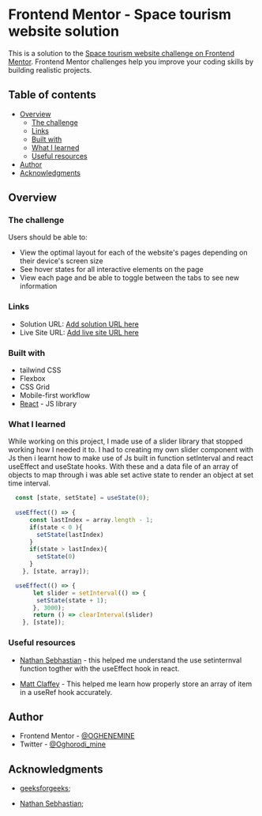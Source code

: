 # Frontend Mentor - Space tourism website solution

This is a solution to the [Space tourism website challenge on Frontend Mentor](https://www.frontendmentor.io/challenges/space-tourism-multipage-website-gRWj1URZ3). Frontend Mentor challenges help you improve your coding skills by building realistic projects. 

## Table of contents

- [Overview](#overview)
  - [The challenge](#the-challenge)
  - [Links](#links)
  - [Built with](#built-with)
  - [What I learned](#what-i-learned)
  - [Useful resources](#useful-resources)
- [Author](#author)
- [Acknowledgments](#acknowledgments)

## Overview

### The challenge

Users should be able to:

- View the optimal layout for each of the website's pages depending on their device's screen size
- See hover states for all interactive elements on the page
- View each page and be able to toggle between the tabs to see new information

### Links

- Solution URL: [Add solution URL here](https://your-solution-url.com)
- Live Site URL: [Add live site URL here](https://your-live-site-url.com)

### Built with 

- tailwind CSS
- Flexbox
- CSS Grid
- Mobile-first workflow
- [React](https://reactjs.org/) - JS library

### What I learned

While working on this project, I made use of a slider library that stopped working how I needed it to. I had to creating my own slider component with Js then i learnt how to make use of Js built in function setInterval and react useEffect and useState hooks. With these and a data file of an array of objects to map through i was able set active state to render an object at set time interval.

```js
  const [state, setState] = useState(0);  
  
  useEffect(() => {
      const lastIndex = array.length - 1;
      if(state < 0 ){
        setState(lastIndex)
      } 
      if(state > lastIndex){
        setState(0)
      }
    }, [state, array]);

  useEffect(() => {
       let slider = setInterval(() => {
        setState(state + 1); 
       }, 3000);
       return () => clearInterval(slider)
    }, [state]);
```

### Useful resources

- [Nathan Sebhastian](https://sebhastian.com/setinterval-react/) - this helped me understand the use setinternval function togther with the useEffect hook in react.

- [Matt Claffey](https://mattclaffey.medium.com/adding-react-refs-to-an-array-of-items-96e9a12ab40c) - This helped me learn how properly store an array of item in a useRef hook accurately.

## Author

- Frontend Mentor - [@OGHENEMINE](https://www.frontendmentor.io/profile/OGHENEMINE)
- Twitter - [@Oghorodi_mine](https://twitter.com/Oghorodi_mine)

## Acknowledgments

- [geeksforgeeks](https://www.geeksforgeeks.org/how-to-use-react-countup-module-in-reactjs/);

- [Nathan Sebhastian](https://sebhastian.com/setinterval-react/);


